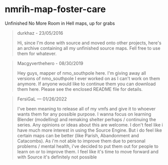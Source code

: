 # nmrih-map-foster-care

Unfinished No More Room in Hell maps, up for grabs


> durkhaz - 23/05/2016
>
> Hi, since I'm done with source and moved onto other projects, here's an archive containing all my unfinished source maps. Fell free to use them for whatever.


> Macgyverthehero - 08/30/2019
>
> Hey guys, mapper of nmo_southpole here. I'm giving away all versions of nmo_southpole I ever worked on as I can't work on them anymore. If anyone would like to continue them you can download them here. Please see the enclosed README file for details.

> FersiGaL — 01/26/2022
> 
> I've been meaning to release all of my vmfs and give it to whoever wants them for any possible purpose. I wanna focus on learning Blender (modelling) and remaking shelter perhaps / continuing the series. Any opinions or ideas about this are welcome. I don't feel like i have much more interest in using the Source Engine. But i do feel like certain maps can be better (like Parish, Abandonment and Catacombs). As i'm not able to improve them due to personal problems / mental health, i've decided to put them out for people to learn on or to improve them. I feel like it's time to move forward and with Source it's definitely not possible